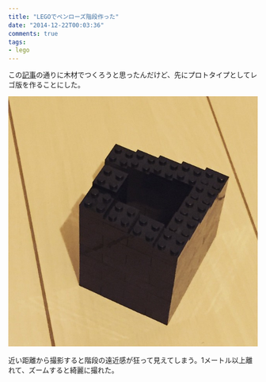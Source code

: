 ```yaml
---
title: "LEGOでペンローズ階段作った"
date: "2014-12-22T00:03:36"
comments: true
tags: 
- lego
---
```


この[記事](http://www.instructables.com/id/Impossible-Staircase/?lang=ja)の通りに木材でつくろうと思ったんだけど、先にプロトタイプとしてレゴ版を作ることにした。

<!--more-->

![](/images/post/penrose-stairs.jpg)

近い距離から撮影すると階段の遠近感が狂って見えてしまう。1メートル以上離れて、ズームすると綺麗に撮れた。

